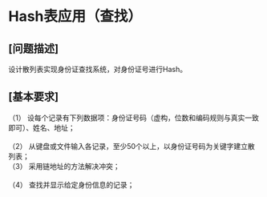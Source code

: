# Hash表应用（查找）
## [问题描述]
设计散列表实现身份证查找系统，对身份证号进行Hash。 
## [基本要求]
（1） 设每个记录有下列数据项：身份证号码（虚构，位数和编码规则与真实一致即可）、姓名、地址；<br>  
（2） 从键盘或文件输入各记录，至少50个以上，以身份证号码为关键字建立散列表；<br> 
（3） 采用链地址的方法解决冲突；<br>  
（4） 查找并显示给定身份信息的记录；<br> 
